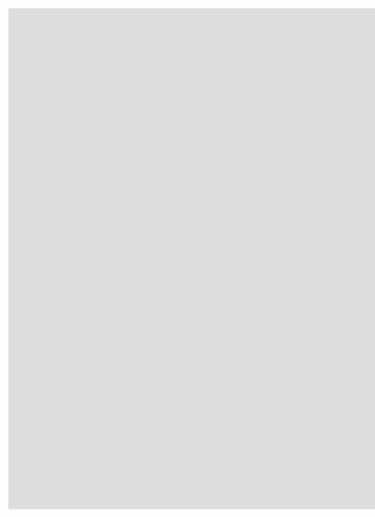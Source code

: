 
<iframe src="https://weseemahmed.shinyapps.io/cluster-map/" style="border:none;width:1800px;height:1000px;align="center";"></iframe>
